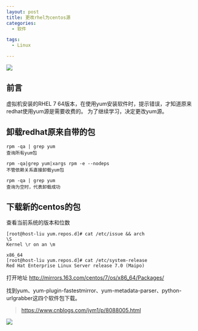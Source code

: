```yaml
---
layout: post
title: 更改rhel为centos源
categories: 
  - 软件

tags:
  - Linux

---
```




![](https://ws1.sinaimg.cn/large/640dde2dly1ftjpf1aldkj20vk02raab.jpg)

## 前言

虚拟机安装的RHEL 7 64版本，在使用yum安装软件时，提示错误，才知道原来redhat使用yum源是需要收费的。
为了继续学习，决定更改yum源。

## 卸载redhat原来自带的包

```
rpm -qa | grep yum 
查询所有yum包

rpm -qa|grep yum|xargs rpm -e --nodeps 
不管依赖关系直接卸载yum包

rpm -qa | grep yum
查询为空时，代表卸载成功

```
<!-- more --> 
## 下载新的centos的包

查看当前系统的版本和位数
```
[root@host-liu yum.repos.d]# cat /etc/issue && arch
\S
Kernel \r on an \m

x86_64
[root@host-liu yum.repos.d]# cat /etc/system-release
Red Hat Enterprise Linux Server release 7.0 (Maipo)

```

打开地址 http://mirrors.163.com/centos/7/os/x86_64/Packages/


找到yum、yum-plugin-fastestmirror、yum-metadata-parser、python-urlgrabber这四个软件包下载。



> https://www.cnblogs.com/jym1/p/8088005.html


![](https://ws1.sinaimg.cn/large/640dde2dgy1ftjpk03ifdj20lu0hwjvs.jpg)



